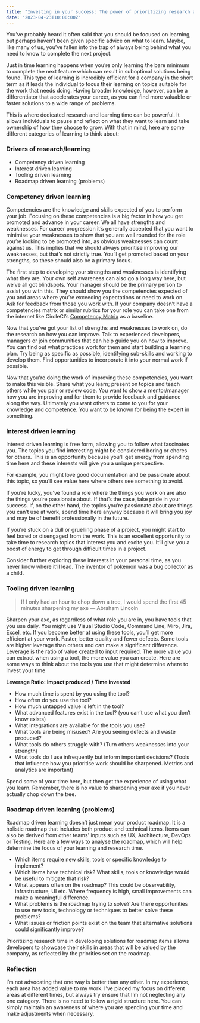```yaml
---
title: "Investing in your success: The power of prioritizing research as a developer"
date: "2023-04-23T10:00:00Z"
---
```


You’ve probably heard it often said that you should be focused on learning, but perhaps haven’t been given specific advice on what to learn. Maybe, like many of us, you’ve fallen into the trap of always being behind what you need to know to complete the next project.

Just in time learning happens when you’re only learning the bare minimum to complete the next feature which can result in suboptimal solutions being found. This type of learning is incredibly efficient for a company in the short term as it leads the individual to focus their learning on topics suitable for the work that needs doing. Having broader knowledge, however, can be a differentiator that accelerates your career, as you can find more valuable or faster solutions to a wide range of problems.

This is where dedicated research and learning time can be powerful. It allows individuals to pause and reflect on what they want to learn and take ownership of how they choose to grow. With that in mind, here are some different categories of learning to think about:

### Drivers of research/learning 

- Competency driven learning
- Interest driven learning
- Tooling driven learning
- Roadmap driven learning (problems)

### Competency driven learning

Competencies are the knowledge and skills expected of you to perform your job. Focusing on these competencies is a big factor in how you get promoted and advance in your career. We all have strengths and weaknesses. For career progression it’s generally accepted that you want to minimise your weaknesses to show that you are well rounded for the role you’re looking to be promoted into, as obvious weaknesses can count against us. This implies that we should always prioritise improving our weaknesses, but that’s not strictly true. You’ll get promoted based on your strengths, so these should also be a primary focus.

The first step to developing your strengths and weaknesses is identifying what they are. Your own self awareness can also go a long way here, but we’ve all got blindspots. Your manager should be the primary person to assist you with this. They should show you the competencies expected of you and areas where you’re exceeding expectations or need to work on.   Ask for feedback from those you work with. If your company doesn’t have a competencies matrix or similar rubrics for your role you can take one from the internet like CircleCI’s [Competency Matrix](https://docs.google.com/spreadsheets/d/131XZCEb8LoXqy79WWrhCX4sBnGhCM1nAIz4feFZJsEo/edit?usp=sharing) as a baseline.

Now that you’ve got your list of strengths and weaknesses to work on, do the research on how you can improve. Talk to experienced developers, managers or join communities that can help guide you on how to improve. You can find out what practices work for them and start building a learning plan. Try being as specific as possible, identifying sub-skills and working to develop them. Find opportunities to incorporate it into your normal work if possible. 

Now that you're doing the work of improving these competencies, you want to make this visible. Share what you learn; present on topics and teach others while you pair or review code. You want to show a mentor/manager how you are improving and for them to provide feedback and guidance along the way. Ultimately you want others to come to you for your knowledge and competence. You want to be known for being the expert in something.

### Interest driven learning 

Interest driven learning is free form, allowing you to follow what fascinates you. The topics you find interesting might be considered boring or chores for others. This is an opportunity because you’ll get energy from spending time here and these interests will give you a unique perspective.

For example, you might love good documentation and be passionate about this topic, so you’ll see value here where others see something to avoid. 

If you’re lucky, you’ve found a role where the things you work on are also the things you’re passionate about. If that’s the case, take pride in your success. If, on the other hand, the topics you’re passionate about are things you can’t use at work, spend time here anyway because it will bring you joy and may be of benefit professionally in the future. 

If you’re stuck on a dull or gruelling phase of a project, you might start to feel bored or disengaged from the work. This is an excellent opportunity to take time to research topics that interest you and excite you. It’ll give you a boost of energy to get through difficult times in a project. 

Consider further exploring these interests in your personal time, as you never know where it’ll lead. The inventor of pokemon was a bug collector as a child. 

### Tooling driven learning

> If I only had an hour to chop down a tree, I would spend the first 45 minutes sharpening my axe — Abraham Lincoln
> 

Sharpen your axe, as regardless of what role you are in, you have tools that you use daily. You might use Visual Studio Code, Command Line, Miro, Jira, Excel, etc. If you become better at using these tools, you’ll get more efficient at your work. Faster, better quality and fewer defects. Some tools are higher leverage than others and can make a significant difference. Leverage is the ratio of value created to input required. The more value you can extract when using a tool, the more value you can create. Here are some ways to think about the tools you use that might determine where to invest your time

**Leverage Ratio: Impact produced / Time invested**

- How much time is spent by you using the tool?
- How often do you use the tool?
- How much untapped value is left in the tool?
- What advanced features exist in the tool? (you can’t use what you don’t know exists)
- What integrations are available for the tools you use?
- What tools are being misused? Are you seeing defects and waste produced?
- What tools do others struggle with? (Turn others weaknesses into your strength)
- What tools do I use infrequently but inform important decisions? (Tools that influence how you prioritise work should be sharpened. Metrics and analytics are important)

Spend some of your time here, but then get the experience of using what you learn. Remember, there is no value to sharpening your axe if you never actually chop down the tree.

### Roadmap driven learning (problems)

Roadmap driven learning doesn’t just mean your product roadmap. It is a holistic roadmap that includes both product and technical items. Items can also be derived from other teams' inputs such as UX, Architecture, DevOps or Testing. Here are a few ways to analyse the roadmap, which will help determine the focus of your learning and research time.

- Which items require new skills, tools or specific knowledge to implement?
- Which items have technical risk? What skills, tools or knowledge would be useful to mitigate that risk?
- What appears often on the roadmap? This could be observability, infrastructure, UI etc. Where frequency is high, small improvements can make a meaningful difference.
- What problems is the roadmap trying to solve? Are there opportunities to use new tools, technology or techniques to better solve these problems?
- What issues or friction points exist on the team that alternative solutions could significantly improve?

Prioritizing research time in developing solutions for roadmap items allows developers to showcase their skills in areas that will be valued by the company, as reflected by the priorities set on the roadmap.

### Reflection

I’m not advocating that one way is better than any other. In my experience, each area has added value to my work. I’ve placed my focus on different areas at different times, but always try ensure that I’m not neglecting any one category. There is no need to follow a rigid structure here. You can simply maintain an awareness of where you are spending your time and make adjustments when necessary.


